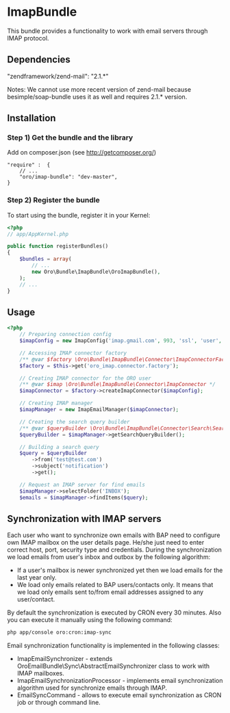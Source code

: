 ImapBundle
==============

This bundle provides a functionality to work with email servers through IMAP protocol.

Dependencies
------------

"zendframework/zend-mail": "2.1.*"

Notes: We cannot use more recent version of zend-mail because besimple/soap-bundle uses it as well and requires 2.1.* version.


Installation
------------

### Step 1) Get the bundle and the library

Add on composer.json (see http://getcomposer.org/)

    "require" :  {
        // ...
        "oro/imap-bundle": "dev-master",
    }

### Step 2) Register the bundle

To start using the bundle, register it in your Kernel:

``` php
<?php
// app/AppKernel.php

public function registerBundles()
{
    $bundles = array(
        // ...
        new Oro\Bundle\ImapBundle\OroImapBundle(),
    );
    // ...
}
```

Usage
-----

``` php
<?php
    // Preparing connection config
    $imapConfig = new ImapConfig('imap.gmail.com', 993, 'ssl', 'user', 'pwd');

    // Accessing IMAP connector factory
    /** @var $factory \Oro\Bundle\ImapBundle\Connector\ImapConnectorFactory */
    $factory = $this->get('oro_imap.connector.factory');

    // Creating IMAP connector for the ORO user
    /** @var $imap \Oro\Bundle\ImapBundle\Connector\ImapConnector */
    $imapConnector = $factory->createImapConnector($imapConfig);

    // Creating IMAP manager
    $imapManager = new ImapEmailManager($imapConnector);

    // Creating the search query builder
    /** @var $queryBuilder \Oro\Bundle\ImapBundle\Connector\Search\SearchQueryBuilder */
    $queryBuilder = $imapManager->getSearchQueryBuilder();

    // Building a search query
    $query = $queryBuilder
        ->from('test@test.com')
        ->subject('notification')
        ->get();

    // Request an IMAP server for find emails
    $imapManager->selectFolder('INBOX');
    $emails = $imapManager->findItems($query);
```

Synchronization with IMAP servers
---------------------------------
Each user who want to synchronize own emails with BAP need to configure own IMAP mailbox on the user details page. He/she just need to enter correct host, port, security type and credentials.
During the synchronization we load emails from user's inbox and outbox by the following algorithm:

 - If a user's mailbox is newer synchronized yet then we load emails for the last year only.
 - We load only emails related to BAP users/contacts only. It means that we load only emails sent to/from email addresses assigned to any user/contact.


By default the synchronization is executed by CRON every 30 minutes. Also you can execute it manually using the following command:
```bash
php app/console oro:cron:imap-sync
```

Email synchronization functionality is implemented in the following classes:

 - ImapEmailSynchronizer - extends OroEmailBundle\Sync\AbstractEmailSynchronizer class to work with IMAP mailboxes.
 - ImapEmailSynchronizationProcessor - implements email synchronization algorithm used for synchronize emails through IMAP.
 - EmailSyncCommand - allows to execute email synchronization as CRON job or through command line.
